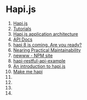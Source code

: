 # Hapi.js

1. [Hapi.js](http://hapijs.com)
1. [Tutorials](http://hapijs.com/tutorials)
1. [Hapi.js application architecture](http://stackoverflow.com/questions/29218282/hapi-js-application-architecture)
1. [API Docs](http://hapijs.com/api)
1. [hapi 8 is coming. Are you ready?](http://blog.andyet.com/2014/12/09/hapi-8)
1. [Nearing Practical Maintainability](http://blog.npmjs.org/post/88024339405/nearing-practical-maintainability)
1. [newww - NPM site](https://github.com/npm/newww)
1. [hapi-restful-api-example](https://github.com/rcorral/hapi-restful-api-example)
1. [An introduction to hapi.js](http://pt.slideshare.net/shakefon/an-introduction-to-hapijs)
1. [Make me hapi](https://github.com/hapijs/makemehapi)
1. []()
1. []()
1. []()
1. []()